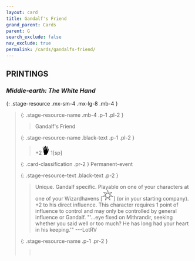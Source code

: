 ```yaml
---
layout: card
title: Gandalf's Friend
grand_parent: Cards
parent: G
search_exclude: false
nav_exclude: true
permalink: /cards/gandalfs-friend/
---
```


## PRINTINGS


### _Middle-earth: The White Hand_

{: .stage-resource .mx-sm-4 .mx-lg-8 .mb-4 }
> {: .stage-resource-name .mb-4 .p-1 .pl-2 }
> > <div class="card-mp"></div>
> > <div class="card-name">Gandalf's Friend</div>
>
> {: .stage-resource-name .black-text .p-1 .pl-2 }
> > +2![](/assets/images/di.svg) 1[sp]
>
> {: .card-classification .pr-2 }
> Permanent-event
>
> {: .stage-resource-text .black-text .p-2 }
> > Unique. Gandalf specific. Playable on one of your characters at one of your Wizardhavens \[![](/assets/images/free-haven.svg)] (or in your starting company). +2 to his direct influence. This character requires 1 point of influence to control and may only be controlled by general influence or Gandalf.   "'...eye fixed on Mithrandir, seeking whether you said well or too much? He has long had your heart in his keeping.'" ---LotRV 
> 
> {: .stage-resource-name .p-1 .pr-2 }
> > <div class="card-shield"></div>
> > <div class="card-corruption">&nbsp;</div>
